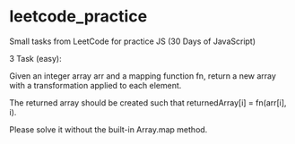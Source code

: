 # leetcode_practice
Small tasks from LeetCode for practice JS (30 Days of JavaScript)

3 Task (easy):

Given an integer array arr and a mapping function fn, return a new array with a transformation applied to each element.

The returned array should be created such that returnedArray[i] = fn(arr[i], i).

Please solve it without the built-in Array.map method.
